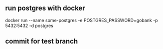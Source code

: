 ## run postgres with docker

docker run --name some-postgres -e POSTGRES_PASSWORD=gobank -p 5432:5432 -d postgres

## commit for test branch
